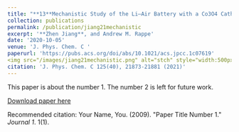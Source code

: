```yaml
---
title: "**13**Mechanistic Study of the Li–Air Battery with a Co3O4 Cathode and Dimethyl Sulfoxide Electrolyte"
collection: publications
permalink: /publication/jiang21mechanistic
excerpt: '**Zhen Jiang**, and Andrew M. Rappe'
date: '2020-10-05'
venue: 'J. Phys. Chem. C '
paperurl: 'https://pubs.acs.org/doi/abs/10.1021/acs.jpcc.1c07619'
<img src="/images/jiang21mechanistic.png" alt="stch" style="width:500px;">
citation: 'J. Phys. Chem. C 125(40), 21873-21881 (2021)'
---
```

This paper is about the number 1. The number 2 is left for future work.

[Download paper here](https://pubs.acs.org/doi/abs/10.1021/acs.jpcc.1c07619)

Recommended citation: Your Name, You. (2009). "Paper Title Number 1." <i>Journal 1</i>. 1(1).
